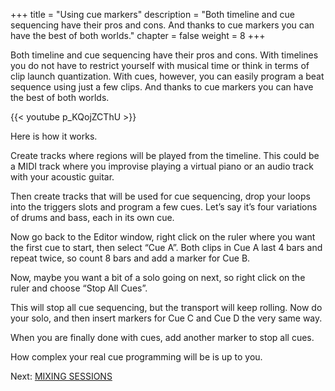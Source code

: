 +++
title = "Using cue markers"
description = "Both timeline and cue sequencing have their pros and cons. And thanks to cue markers you can have the best of both worlds."
chapter = false
weight = 8
+++

Both timeline and cue sequencing have their pros and cons. With timelines you do not have to restrict yourself with musical time or think in terms of clip launch quantization. With cues, however, you can easily program a beat sequence using just a few clips. And thanks to cue markers you can have the best of both worlds.

{{< youtube p_KQojZCThU >}}

Here is how it works.

Create tracks where regions will be played from the timeline. This could be a MIDI track where you improvise playing a virtual piano or an audio track with your acoustic guitar.

<!-- FIXME SCREENSHOT -->

Then create tracks that will be used for cue sequencing, drop your loops into the triggers slots and program a few cues. Let’s say it’s four variations of drums and bass, each in its own cue.

<!-- FIXME SCREENSHOT -->

Now go back to the Editor window, right click on the ruler where you want the first cue to start, then select “Cue A”. Both clips in Cue A last 4 bars and repeat twice, so count 8 bars and add a marker for Cue B.

<!-- FIXME SCREENSHOT -->

Now, maybe you want a bit of a solo going on next, so right click on the ruler and choose “Stop All Cues”.

<!-- FIXME SCREENSHOT -->

This will stop all cue sequencing, but the transport will keep rolling. Now do your solo, and then insert markers for Cue C and Cue D the very same way.

<!-- FIXME SCREENSHOT -->

When you are finally done with cues, add another marker to stop all cues.

<!-- FIXME SCREENSHOT -->

How complex your real cue programming will be is up to you.

Next: [MIXING SESSIONS](../../mixing-sessions/)